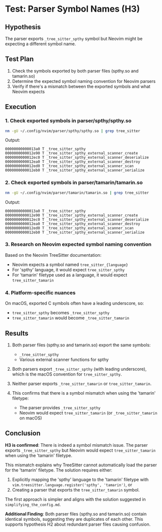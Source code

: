 # Test: Parser Symbol Names (H3)

## Hypothesis
The parser exports `_tree_sitter_spthy` symbol but Neovim might be expecting a different symbol name.

## Test Plan
1. Check the symbols exported by both parser files (spthy.so and tamarin.so)
2. Determine the expected symbol naming convention for Neovim parsers
3. Verify if there's a mismatch between the exported symbols and what Neovim expects

## Execution

### 1. Check exported symbols in parser/spthy/spthy.so

```bash
nm -gU ~/.config/nvim/parser/spthy/spthy.so | grep tree_sitter
```

Output:
```
00000000000013a0 T _tree_sitter_spthy
0000000000012e90 T _tree_sitter_spthy_external_scanner_create
0000000000012ec0 T _tree_sitter_spthy_external_scanner_deserialize
0000000000012ea0 T _tree_sitter_spthy_external_scanner_destroy
0000000000012ed0 T _tree_sitter_spthy_external_scanner_scan
0000000000012eb0 T _tree_sitter_spthy_external_scanner_serialize
```

### 2. Check exported symbols in parser/tamarin/tamarin.so

```bash
nm -gU ~/.config/nvim/parser/tamarin/tamarin.so | grep tree_sitter
```

Output:
```
00000000000013a0 T _tree_sitter_spthy
0000000000012e90 T _tree_sitter_spthy_external_scanner_create
0000000000012ec0 T _tree_sitter_spthy_external_scanner_deserialize
0000000000012ea0 T _tree_sitter_spthy_external_scanner_destroy
0000000000012ed0 T _tree_sitter_spthy_external_scanner_scan
0000000000012eb0 T _tree_sitter_spthy_external_scanner_serialize
```

### 3. Research on Neovim expected symbol naming convention

Based on the Neovim TreeSitter documentation:
- Neovim expects a symbol named `tree_sitter_{language}` 
- For 'spthy' language, it would expect `tree_sitter_spthy`
- For 'tamarin' filetype used as a language, it would expect `tree_sitter_tamarin`

### 4. Platform-specific nuances

On macOS, exported C symbols often have a leading underscore, so:
- `tree_sitter_spthy` becomes `_tree_sitter_spthy`
- `tree_sitter_tamarin` would become `_tree_sitter_tamarin`

## Results

1. Both parser files (spthy.so and tamarin.so) export the same symbols:
   - `_tree_sitter_spthy`
   - Various external scanner functions for spthy

2. Both parsers export `_tree_sitter_spthy` (with leading underscore), which is the macOS convention for `tree_sitter_spthy`.

3. Neither parser exports `_tree_sitter_tamarin` or `tree_sitter_tamarin`.

4. This confirms that there is a symbol mismatch when using the 'tamarin' filetype:
   - The parser provides `_tree_sitter_spthy`
   - Neovim would expect `tree_sitter_tamarin` (or `_tree_sitter_tamarin` on macOS)

## Conclusion

**H3 is confirmed**: There is indeed a symbol mismatch issue. The parser exports `_tree_sitter_spthy` but Neovim would expect `tree_sitter_tamarin` when using the 'tamarin' filetype.

This mismatch explains why TreeSitter cannot automatically load the parser for the 'tamarin' filetype. The solution requires either:

1. Explicitly mapping the 'spthy' language to the 'tamarin' filetype with `vim.treesitter.language.register('spthy', 'tamarin')`, or
2. Creating a parser that exports the `tree_sitter_tamarin` symbol.

The first approach is simpler and aligns with the solution suggested in `simplifying_the_config.md`.

**Additional Finding**: Both parser files (spthy.so and tamarin.so) contain identical symbols, suggesting they are duplicates of each other. This supports hypothesis H2 about redundant parser files causing confusion. 